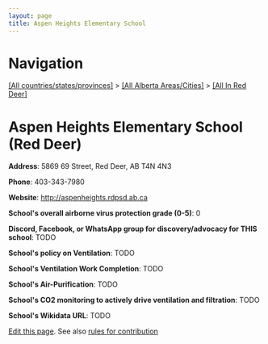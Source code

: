 ```yaml
---
layout: page
title: Aspen Heights Elementary School
---
```

# Navigation

[[All countries/states/provinces]](../../..) > [[All Alberta Areas/Cities]](../..) > [[All In Red Deer]](..)

# Aspen Heights Elementary School (Red Deer)

**Address**: 5869 69 Street, Red Deer, AB T4N 4N3

**Phone**: 403-343-7980

**Website**: <http://aspenheights.rdpsd.ab.ca>

**School's overall airborne virus protection grade (0-5)**: 0

**Discord, Facebook, or WhatsApp group for discovery/advocacy for THIS school**: TODO

**School's policy on Ventilation**: TODO

**School's Ventilation Work Completion**: TODO

**School's Air-Purification**: TODO

**School's CO2 monitoring to actively drive ventilation and filtration**: TODO

**School's Wikidata URL**: TODO


[Edit this page](https://github.com/ventilate-schools/AB/edit/main/./Red_Deer/Aspen_Heights_Elementary_School.md). See also [rules for contribution](../../../contribution-rules/)